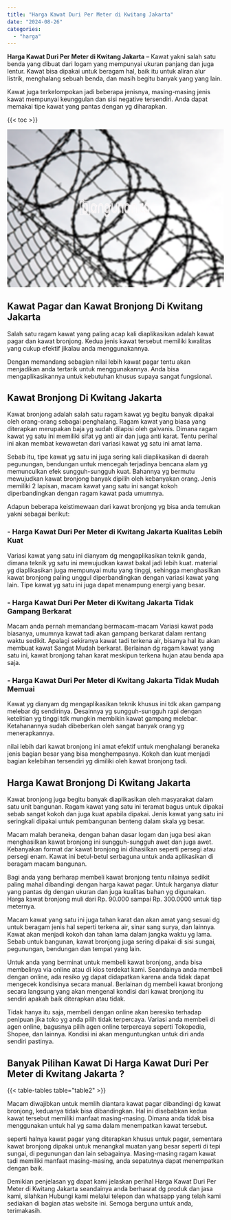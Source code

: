```yaml
---
title: "Harga Kawat Duri Per Meter di Kwitang Jakarta"
date: "2024-08-26"
categories: 
  - "harga"
---
```


**Harga Kawat Duri Per Meter di Kwitang Jakarta** – Kawat yakni salah satu benda yang dibuat dari logam yang mempunyai ukuran panjang dan juga lentur. Kawat bisa dipakai untuk beragam hal, baik itu untuk aliran alur listrik, menghalang sebuah benda, dan masih begitu banyak yang yang lain.

Kawat juga terkelompokan jadi beberapa jenisnya, masing-masing jenis kawat mempunyai keunggulan dan sisi negative tersendiri. Anda dapat memakai tipe kawat yang pantas dengan yg diharapkan.

{{< toc >}}

![Harga Kawat Duri Per Meter di Kwitang Jakarta](/images/jual-kawat-murah39.png)

## Kawat Pagar dan Kawat Bronjong Di Kwitang Jakarta

Salah satu ragam kawat yang paling acap kali diaplikasikan adalah kawat pagar dan kawat bronjong. Kedua jenis kawat tersebut memiliki kwalitas yang cukup efektif jikalau anda menggunakannya.

Dengan memandang sebagian nilai lebih kawat pagar tentu akan menjadikan anda tertarik untuk menggunakannya. Anda bisa mengaplikasikannya untuk kebutuhan khusus supaya sangat fungsional.

## Kawat Bronjong Di Kwitang Jakarta

Kawat bronjong adalah salah satu ragam kawat yg begitu banyak dipakai oleh orang-orang sebagai penghalang. Ragam kawat yang biasa yang diterapkan merupakan baja yg sudah dilapisi oleh galvanis. Dimana ragam kawat yg satu ini memiliki sifat yg anti air dan juga anti karat. Tentu perihal ini akan membat kewawetan dari variasi kawat yg satu ini amat lama.

Sebab itu, tipe kawat yg satu ini juga sering kali diaplikasikan di daerah pegunungan, bendungan untuk mencegah terjadinya bencana alam yg memunculkan efek sungguh-sungguh kuat. Bahannya yg bermutu mewujudkan kawat bronjong banyak dipilih oleh kebanyakan orang. Jenis memiliki 2 lapisan, macam kawat yang satu ini sangat kokoh diperbandingkan dengan ragam kawat pada umumnya.

Adapun beberapa keistimewaan dari kawat bronjong yg bisa anda temukan yakni sebagai berikut:

### \- Harga Kawat Duri Per Meter di Kwitang Jakarta Kualitas Lebih Kuat

Variasi kawat yang satu ini dianyam dg mengaplikasikan teknik ganda, dimana teknik yg satu ini mewujudkan kawat bakal jadi lebih kuat. material yg diaplikasikan juga mempunyai mutu yang tinggi, sehingga menghasilkan kawat bronjong paling unggul diperbandingkan dengan variasi kawat yang lain. Tipe kawat yg satu ini juga dapat menampung energi yang besar.

### \- Harga Kawat Duri Per Meter di Kwitang Jakarta Tidak Gampang Berkarat

Macam anda pernah memandang bermacam-macam Variasi kawat pada biasanya, umumnya kawat tadi akan gampang berkarat dalam rentang waktu sedikit. Apalagi sekiranya kawat tadi terkena air, bisanya hal itu akan membuat kawat Sangat Mudah berkarat. Berlainan dg ragam kawat yang satu ini, kawat bronjong tahan karat meskipun terkena hujan atau benda apa saja.

### \- Harga Kawat Duri Per Meter di Kwitang Jakarta Tidak Mudah Memuai

Kawat yg dianyam dg mengaplikasikan teknik khusus ini tdk akan gampang melebar dg sendirinya. Desainnya yg sungguh-sungguh rapi dengan ketelitian yg tinggi tdk mungkin membikin kawat gampang melebar. Ketahanannya sudah dibeberkan oleh sangat banyak orang yg menerapkannya.

nilai lebih dari kawat bronjong ini amat efektif untuk menghalangi beraneka jenis bagian besar yang bisa menghempasnya. Kokoh dan kuat menjadi bagian kelebihan tersendiri yg dimiliki oleh kawat bronjong tadi.

## Harga Kawat Bronjong Di Kwitang Jakarta

Kawat bronjong juga begitu banyak diaplikasikan oleh masyarakat dalam satu unit bangunan. Ragam kawat yang satu ini teramat bagus untuk dipakai sebab sangat kokoh dan juga kuat apabila dipakai. Jenis kawat yang satu ini seringkali dipakai untuk pembangunan benteng dalam skala yg besar.

Macam malah beraneka, dengan bahan dasar logam dan juga besi akan menghasilkan kawat bronjong ini sungguh-sungguh awet dan juga awet. Kebanyakan format dar kawat bronjong ini dihasilkan seperti persegi atau persegi enam. Kawat ini betul-betul serbaguna untuk anda aplikasikan di beragam macam bangunan.

Bagi anda yang berharap membeli kawat bronjong tentu nilainya sedikit paling mahal dibandingi dengan harga kawat pagar. Untuk harganya diatur yang pantas dg dengan ukuran dan juga kualitas bahan yg digunakan. Harga kawat bronjong muli dari Rp. 90.000 sampai Rp. 300.0000 untuk tiap meternya.

Macam kawat yang satu ini juga tahan karat dan akan amat yang sesuai dg untuk beragam jenis hal seperti terkena air, sinar sang surya, dan lainnya. Kawat akan menjadi kokoh dan tahan lama dalam jangka waktu yg lama. Sebab untuk bangunan, kawat bronjong juga sering dipakai di sisi sungai, pegunungan, bendungan dan tempat yang lain.

Untuk anda yang berminat untuk membeli kawat bronjong, anda bisa membelinya via online atau di kios terdekat kami. Seandainya anda membeli dengan online, ada resiko yg dapat didapatkan karena anda tidak dapat mengecek kondisinya secara manual. Berlainan dg membeli kawat bronjong secara langsung yang akan mengenal kondisi dari kawat bronjong itu sendiri apakah baik diterapkan atau tidak.

Tidak hanya itu saja, membeli dengan online akan beresiko terhadap penipuan jika toko yg anda pilih tidak terpercaya. Variasi anda membeli di agen online, bagusnya pilih agen online terpercaya seperti Tokopedia, Shopee, dan lainnya. Kondisi ini akan menguntungkan untuk diri anda sendiri pastinya.

## Banyak Pilihan Kawat Di Harga Kawat Duri Per Meter di Kwitang Jakarta ?

{{< table-tables table="table2" >}}

Macam diwajibkan untuk memlih diantara kawat pagar dibandingi dg kawat bronjong, keduanya tidak bisa dibandingkan. Hal ini disebabkan kedua kawat tersebut memiliki manfaat masing-masing. Dimana anda tidak bisa menggunakan untuk hal yg sama dalam menempatkan kawat tersebut.

seperti halnya kawat pagar yang diterapkan khusus untuk pagar, sementara kawat bronjong dipakai untuk menangkal muatan yang besar seperti di tepi sungai, di pegunungan dan lain sebagainya. Masing-masing ragam kawat tadi memiliki manfaat masing-masing, anda sepatutnya dapat menempatkan dengan baik.

Demikian penjelasan yg dapat kami jelaskan perihal Harga Kawat Duri Per Meter di Kwitang Jakarta seandainya anda berhasrat dg produk dan jasa kami, silahkan Hubungi kami melalui telepon dan whatsapp yang telah kami sediakan di bagian atas website ini. Semoga berguna untuk anda, terimakasih.
